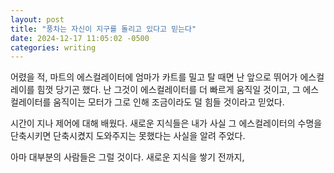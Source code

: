 ```yaml
---
layout: post
title: "풍차는 자신이 지구를 돌리고 있다고 믿는다"
date: 2024-12-17 11:05:02 -0500
categories: writing
---
```


어렸을 적, 마트의 에스컬레이터에 엄마가 카트를 밀고 탈 때면 난 앞으로 뛰어가 에스컬레이를 힘껏 당기곤 했다. 난 그것이 에스컬레이터를 더 빠르게 움직일 것이고, 그 에스컬레이터를 움직이는 모터가 그로 인해 조금이라도 덜 힘들 것이라고 믿었다.

시간이 지나 제어에 대해 배웠다. 새로운 지식들은 내가 사실 그 에스컬레이터의 수명을 단축시키면 단축시켰지 도와주지는 못했다는 사실을 알려 주었다.

아마 대부분의 사람들은 그럴 것이다. 새로운 지식을 쌓기 전까지,
